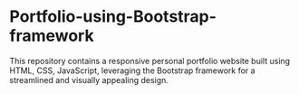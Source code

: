 # Portfolio-using-Bootstrap-framework
This repository contains a responsive personal portfolio website built using HTML, CSS, JavaScript, leveraging the Bootstrap framework for a streamlined and visually appealing design. 
